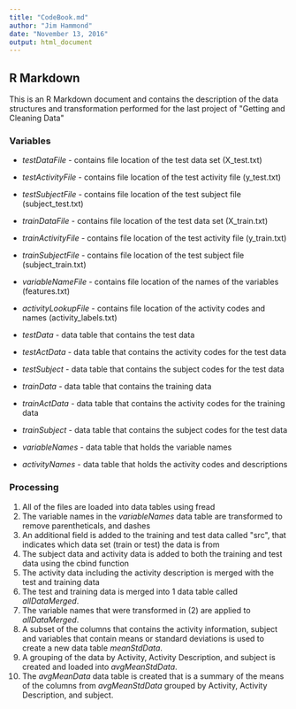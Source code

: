 ```yaml
---
title: "CodeBook.md"
author: "Jim Hammond"
date: "November 13, 2016"
output: html_document
---
```


## R Markdown

This is an R Markdown document and contains the description of the data structures and
transformation performed for the last project of "Getting and Cleaning Data"

### Variables
* _testDataFile_        - contains file location of the test data set (X_test.txt)
* _testActivityFile_    - contains file location of the test activity file (y_test.txt)
* _testSubjectFile_     - contains file location of the test subject file (subject_test.txt)
* _trainDataFile_       - contains file location of the test data set (X_train.txt)
* _trainActivityFile_   - contains file location of the test activity file (y_train.txt)
* _trainSubjectFile_    - contains file location of the test subject file (subject_train.txt)
* _variableNameFile_    - contains file location of the names of the variables (features.txt)
* _activityLookupFile_  - contains file location of the activity codes and names (activity_labels.txt)

* _testData_            - data table that contains the test data
* _testActData_         - data table that contains the activity codes for the test data
* _testSubject_         - data table that contains the subject codes for the test data
* _trainData_           - data table that contains the training data
* _trainActData_        - data table that contains the activity codes for the training data
* _trainSubject_        - data table that contains the subject codes for the test data
* _variableNames_       - data table that holds the variable names
* _activityNames_       - data table that holds the activity codes and descriptions

### Processing
1) All of the files are loaded into data tables using fread
2) The variable names in the _variableNames_ data table are transformed to remove parentheticals, and dashes
3) An additional field is added to the training and test data called "src", that indicates which data set (train or test) the data is from
4) The subject data and activity data is added to both the training and test data using the cbind function
5) The activity data including the activity description is merged with the test and training data
6) The test and training data is merged into 1 data table called _allDataMerged_.
7) The variable names that were transformed in (2) are applied to _allDataMerged_.
8) A subset of the columns that contains the activity information, subject and variables that contain means or standard deviations is used to create a new data table _meanStdData_.
9) A grouping of the data by Activity, Activity Description, and subject is created and loaded into _avgMeanStdData_.
10) The _avgMeanData_ data table is created that is a summary of the means of the columns from _avgMeanStdData_ grouped by Activity, Activity Description, and subject.